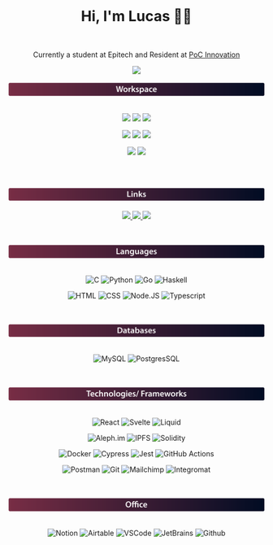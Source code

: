 <img src="https://c.tenor.com/ZNi18lLfqs4AAAAC/rainbow-line-line.gif" width="967" height="3"/>

<h1 align='center'>
  Hi, I'm Lucas 👨‍💻
</h1>

<p align='center'>
  <img src="https://img.shields.io/badge/-0055A4?style=for-the-badge" width="50" height='5px' />
  <img src="https://img.shields.io/badge/-FFFFFF?style=for-the-badge" width="50" height='5px' />
  <img src="https://img.shields.io/badge/-EF4135?style=for-the-badge" width="50" height='5px' />
</p>
<p align='center'>
    Currently a student at Epitech and Resident at <a href=https://github.com/PoCInnovation>PoC Innovation</a>
</p>

<p align="center">
  <img src="https://github-readme-stats.vercel.app/api?username=lucas-louis&theme=dark&show_icons=true&layout=compact&count_private=true&include_all_commits=true&custom_title=Lucas' Stats&bg_color=30,782D45,010C23&border_color=ffffff&text_color=ffffff&icon_color=010C23" width="49%" />
</p>


<div>
  <img src="./images/workspace_banner.svg" /><br/><br/>
  <p align='center'>
    <img src="https://img.shields.io/badge/Ubuntu-E95420?style=for-the-badge&logo=ubuntu&logoColor=white" />
    <img src="https://img.shields.io/badge/Windows-4FC7FF?style=for-the-badge&logo=windows&logoColor=white" />
     <img src="https://img.shields.io/badge/Asus ZenBook-0b3466?style=for-the-badge&logoColor=ffffff&logo=asus" />
  </p>
  <p align='center'>
    <img src="https://img.shields.io/badge/intel core I7 10th GEN-%230071C5.svg?&style=for-the-badge&logo=intel&logoColor=white" />
    <img src="https://img.shields.io/badge/RAM-16GB-%230071C5.svg?&style=for-the-badge&logoColor=white" />
    <img src="https://img.shields.io/badge/Nvidia GTX 1650-205111?style=for-the-badge&logo=nvidia&logoColor=white" />
  </p>
  <p align='center'>
    <img src="https://img.shields.io/badge/Xiaomi Mi 34 BHR5116-E95420?style=for-the-badge&logo=xiaomi&logoColor=white" />
    <img src="https://img.shields.io/badge/Samsung Galaxy S20 Ultra-606467?style=for-the-badge&logo=samsung&logoColor=white" />
  </p>
</div>

<br/>
<br/>
<div>
  <p align='center'>
    <img src="./images/links_banner.svg" /><br/><br/>
    <a href="https://www.linkedin.com/in/lucas-louis/">
      <img src="https://img.shields.io/badge/LinkedIn-0373AF?style=for-the-badge&logo=linkedin&logoColor=white" />
    </a>
    <a href="https://github.com/lucas-louis">
      <img src="https://img.shields.io/badge/GitHub-504E4E?style=for-the-badge&logo=github&logoColor=white" />
    </a>
    <a href="mailto:lucas.louis@epitech.eu">
      <img src="https://img.shields.io/badge/lucas.louis@epitech.eu-0078D4?style=for-the-badge&logo=microsoft-outlook&logoColor=white" />
    </a>
  </p>
</div>

<br/>
<br/>
<div>
  <img src="./images/languages_banner.svg" /><br/><br/>

  <p align='center'>
    <img alt="C" src="https://img.shields.io/badge/C-00599C?style=for-the-badge&logo=c&logoColor=white" />
    <img alt="Python" src="https://img.shields.io/badge/Python-3776AB?style=for-the-badge&logo=python&logoColor=white" />
    <img alt="Go" src="https://img.shields.io/badge/Go-00ADD8?style=for-the-badge&logo=go&logoColor=white" />
    <img alt="Haskell" src="https://img.shields.io/badge/haskell-5D4F85?style=for-the-badge&logo=haskell&logoColor=white" />
  </p>

  <p align='center'>
    <img alt="HTML" src="https://img.shields.io/badge/HTML5-E34F26?style=for-the-badge&logo=html5&logoColor=white" />
    <img alt="CSS" src="https://img.shields.io/badge/CSS3-1572B6?style=for-the-badge&logo=css3&logoColor=white" />
    <img alt="Node.JS" src="https://img.shields.io/badge/Node.JS-339933?style=for-the-badge&logo=node.js&logoColor=white" />
    <img alt="Typescript" src="https://img.shields.io/badge/TypeScript-3178C6?style=for-the-badge&logo=typescript&logoColor=white" />
  </p>
</div>

<br/>
<br/>
<div>
  <img src="./images/database_banner.svg" /><br/><br/>
  <p align='center'>
    <img alt="MySQL" src="https://img.shields.io/badge/MySQL-4479A1?style=for-the-badge&logo=mysql&logoColor=white" />
    <img alt="PostgresSQL" src="https://img.shields.io/badge/PostgreSQL-4169E1?style=for-the-badge&logo=postgresql&logoColor=white" />
  </p>
</div>
  
<br/>
<br/>
<div>
  <img src="./images/technologies_frameworks_banner.svg" /><br/><br/>
  <p align='center'>
    <img alt="React" src="https://img.shields.io/badge/React-20232A?style=for-the-badge&logo=react&logoColor=61DAFB" />
    <img alt="Svelte" src="https://img.shields.io/badge/Svelte-FF3E00?style=for-the-badge&logo=svelte&logoColor=white" />
    <img alt="Liquid" src="https://img.shields.io/badge/Liquid-7AB55C?style=for-the-badge&logo=shopify&logoColor=white" />
  </p>

  <p align='center'>
    <img alt="Aleph.im" src="https://img.shields.io/badge/Aleph.im-0254FF?style=for-the-badge" />
    <img alt="IPFS" src="https://img.shields.io/badge/IPFS-65C2CB?style=for-the-badge&logo=ipfs&logoColor=white" />
    <img alt="Solidity" src="https://img.shields.io/badge/Solidity-363636?style=for-the-badge&logo=solidity&logoColor=white" />
  </p>

  <p align='center'>
    <img alt="Docker" src="https://img.shields.io/badge/Docker-2CA5E0?style=for-the-badge&logo=docker&logoColor=white" />
    <img alt="Cypress" src="https://img.shields.io/badge/Cypress-17202C?style=for-the-badge&logo=cypress&logoColor=white" />
    <img alt="Jest" src="https://img.shields.io/badge/Jest-C21325?style=for-the-badge&logo=jest&logoColor=white" />
    <img alt="GitHub Actions" src="https://img.shields.io/badge/Github Actions-2088FF?style=for-the-badge&logo=github-actions&logoColor=white" />
  </p>
  <p align='center'>
    <img alt="Postman" src="https://img.shields.io/badge/Postman-FF6C37?style=for-the-badge&logo=Postman&logoColor=white" />
    <img alt="Git" src="https://img.shields.io/badge/Git-F05032?style=for-the-badge&logo=git&logoColor=white" />
    <img alt="Mailchimp" src="https://img.shields.io/badge/Mailchimp-FFE01B?style=for-the-badge&logo=mailchimp&logoColor=black" />
    <img alt="Integromat" src="https://img.shields.io/badge/Integromat-2F8CBB?style=for-the-badge&logo=integromat&logoColor=white" />
  </p>
</div>

<br/>
<br/>
<div>
  <img src="./images/office_banner.svg" /><br/><br/>
  <p align='center'>
    <img alt="Notion" src="https://img.shields.io/badge/Notion-000000?style=for-the-badge&logo=notion&logoColor=white" />
    <img alt="Airtable" src="https://img.shields.io/badge/Airtable-18BFFF?style=for-the-badge&logo=Airtable&logoColor=white" />
    <img alt="VSCode" src="https://img.shields.io/badge/VSCode-007ACC?style=for-the-badge&logo=visualstudiocode&logoColor=white" />
    <img alt="JetBrains" src="https://img.shields.io/badge/JetBrains-000000?style=for-the-badge&logo=jetbrains&logoColor=white" />
    <img alt="Github" src="https://img.shields.io/badge/Github-181717?style=for-the-badge&logo=github&logoColor=white" />
  </p>
</div>

<img src="https://c.tenor.com/ZNi18lLfqs4AAAAC/rainbow-line-line.gif" width="967" height="3"/>
